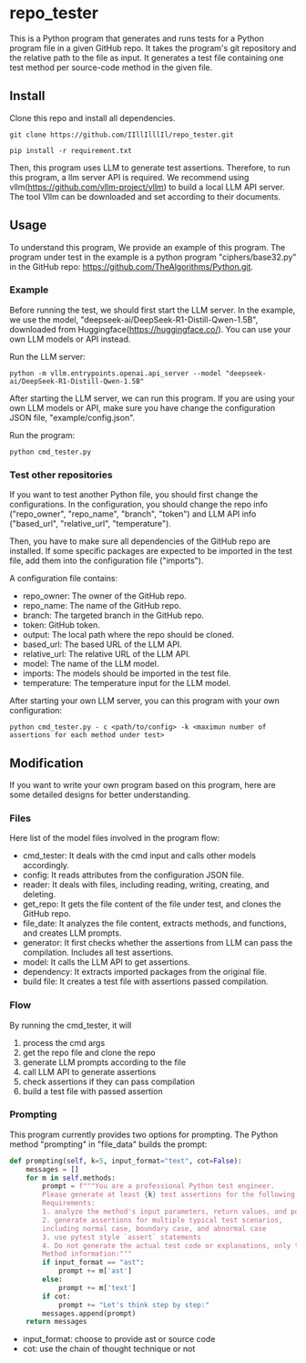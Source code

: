 # repo_tester
This is a Python program that generates and runs tests for a Python program file in a given GitHub repo. 
It takes the program's git repository and the relative path to the file as input. 
It generates a test file containing one test method per source-code method in the given file.

## Install
Clone this repo and install all dependencies.
```
git clone https://github.com/IIllIlllIl/repo_tester.git

pip install -r requirement.txt
```
Then, this program uses LLM to generate test assertions. Therefore, to run this program, a llm server API is required.
We recommend using vllm(https://github.com/vllm-project/vllm) to build a local LLM API server. 
The tool Vllm can be downloaded and set according to their documents.

## Usage
To understand this program, We provide an example of this program. The program under test in the example is a python 
program "ciphers/base32.py" in the GitHub repo: https://github.com/TheAlgorithms/Python.git.

### Example
Before running the test, we should first start the LLM server. In the example, we use the model, 
"deepseek-ai/DeepSeek-R1-Distill-Qwen-1.5B", downloaded from Huggingface(https://huggingface.co/). 
You can use your own LLM models or API instead.

Run the LLM server:
```
python -m vllm.entrypoints.openai.api_server --model "deepseek-ai/DeepSeek-R1-Distill-Qwen-1.5B"
```

After starting the LLM server, we can run this program. If you are using your own LLM models or API, make sure you have
change the configuration JSON file, "example/config.json". 


Run the program:
```
python cmd_tester.py
```

### Test other repositories
If you want to test another Python file, you should first change the configurations. In the configuration, you should 
change the repo info ("repo_owner", "repo_name", "branch", "token") and 
LLM API info ("based_url", "relative_url", "temperature").

Then, you have to make sure all dependencies of the GitHub repo are installed. If some specific packages are expected 
to be imported in the test file, add them into the configuration file ("imports").

A configuration file contains:
- repo_owner: The owner of the GitHub repo.
- repo_name: The name of the GitHub repo.
- branch: The targeted branch in the GitHub repo.
- token: GitHub token.
- output: The local path where the repo should be cloned.
- based_url: The based URL of the LLM API.
- relative_url: The relative URL of the LLM API.
- model: The name of the LLM model.
- imports: The models should be imported in the test file.
- temperature: The temperature input for the LLM model.

After starting your own LLM server, you can this program with your own configuration:
```
python cmd_tester.py - c <path/to/config> -k <maximun number of assertions for each method under test>
```

## Modification
If you want to write your own program based on this program, here are some detailed designs for better understanding.

### Files
Here list of the model files involved in the program flow:

- cmd_tester: It deals with the cmd input and calls other models accordingly.
- config: It reads attributes from the configuration JSON file.
- reader: It deals with files, including reading, writing, creating, and deleting.
- get_repo: It gets the file content of the file under test, and clones the GitHub repo.
- file_date: It analyzes the file content, extracts methods, and functions, and creates LLM prompts.
- generator: It first checks whether the assertions from LLM can pass the compilation.
Includes all test assertions.
- model: It calls the LLM API to get assertions.
- dependency: It extracts imported packages from the original file.
- build file: It creates a test file with assertions passed compilation.

### Flow
By running the cmd_tester, it will
1) process the cmd args
2) get the repo file and clone the repo
3) generate LLM prompts according to the file
4) call LLM API to generate assertions
5) check assertions if they can pass compilation
6) build a test file with passed assertion

### Prompting
This program currently provides two options for prompting. 
The Python method "prompting" in "file_data" builds the prompt:
```python
def prompting(self, k=5, input_format="text", cot=False):
    messages = []
    for m in self.methods:
        prompt = f"""You are a professional Python test engineer.
        Please generate at least {k} test assertions for the following Python methods. 
        Requirements:
        1. analyze the method's input parameters, return values, and possible behaviors
        2. generate assertions for multiple typical test scenarios, 
        including normal case, boundary case, and abnormal case
        3. use pytest style `assert` statements
        4. Do not generate the actual test code or explanations, only the assertions.
        Method information:"""
        if input_format == "ast":
            prompt += m['ast']
        else:
            prompt += m['text']
        if cot:
            prompt += "Let's think step by step:"
        messages.append(prompt)
    return messages
```
- input_format: choose to provide ast or source code
- cot: use the chain of thought technique or not
